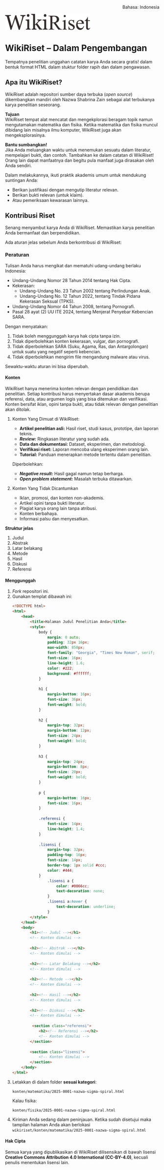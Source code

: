 <p align="right">Bahasa: Indonesia</p>

<img src="https://raw.githubusercontent.com/aflacake/wikiriset/main/gmbr/Logo%20WikiRiset.png" alt="Logo WikiRiset"/>

# WikiRiset – Dalam Pengembangan
Tempatnya penelitian unggahan catatan karya Anda secara gratis! dalam bentuk format HTML dalam stuktur folder rapih dan dalam pengawasan.

## Apa itu WikiRiset?
WikiRiset adalah repositori sumber daya terbuka (_open source_) dikembangkan mandiri oleh Nazwa Shabrina Zain sebagai alat terbukanya karya penelitian seseorang.

**Tujuan**\
WikiRiset tempat alat mencatat dan mengekplorasi beragam topik namun mengutamakan matematika dan fisika. Ketika matematika dan fisika muncul dibidang lain misalnya ilmu komputer, WikiRiset juga akan mengeksplorasinya.

**Bantu sumbangkan!**\
Jika Anda meluangkan waktu untuk menemukan sesuatu dalam literatur, mempelajari bukti, dan contoh. Tambahkan ke dalam catatan di WikiRiset! Orang lain dapat manfaatnya dan begitu pula manfaat juga dirasakan oleh Anda sendiri.

Dalam melakukannya, ikuti praktik akademis umum untuk mendukung suntingan Anda:
- Berikan justifikasi dengan mengutip literatur relevan.
- Berikan bukti relevan (untuk klaim).
- Atau pemeriksaan kewarasan lainnya.

## Kontribusi Riset
Senang menyambut karya Anda di WikiRiset. Memastikan karya penelitian Anda bermanfaat dan berpendidikan.

Ada aturan jelas sebelum Anda berkontribusi di WikiRiset:

### Peraturan
Tulisan Anda harus mengikat dan mematuhi udang-undang berlaku Indonesia:
- Undang-Undang Nomor 28 Tahun 2014 tentang Hak Cipta.
- Kekerasan:
  - Undang-Undang No. 23 Tahun 2002 tentang Perlindungan Anak.
  - Undang-Undang No. 12 Tahun 2022, tentang Tindak Pidana Kekerasan Seksual (TPKS).
- Undang-Undang Nomor 44 Tahun 2008, tentang Pornografi. 
- Pasal 28 ayat (2) UU ITE 2024, tentang Menjerat Penyebar Kebencian SARA.

Dengan menyatakan:
1. Tidak boleh menggunggah karya hak cipta tanpa izin.
2. Tidak diperbolehkan konten kekerasan, vulgar, dan pornografi.
3. Tidak diperbolehkan SARA (Suku, Agama, Ras, dan Antargolongan) untuk suatu yang negatif seperti kebencian.
4. Tidak diperbolehkan mengirim file mengandung malware atau virus.

Sewaktu-waktu aturan ini bisa diperubah.

#### Konten
WikiRiset hanya menerima konten relevan dengan pendidikan dan penelitian. Setiap kontribusi harus menyertakan dasar akademis berupa referensi, data, atau argumen logis yang bisa ditemukan dan verifikasi. Konten bersifat iklan, opini tanpa bukti, atau tidak relevan dengan penelitian akan ditolak.

1. Konten Yang Dimuat di WikiRiset:
   - **Artikel penelitian asli:** Hasil riset, studi kasus, prototipe, dan laporan teknis.
   - _**Review:**_ Ringkasan literatur yang sudah ada.
   - **Data dan dokumentasi:** Dataset, eksperimen, dan metodologi.
   - **Verifikasi riset:** Laporan mencoba ulang eksperimen orang lain.
   - **Tutorial:** Panduan menerapkan metode tertentu dalam penelitian.
  
   Diperbolehkan:
   - _**Negative result:**_ Hasil gagal namun tetap berharga.
   - _**Open problem statement:**_ Masalah terbuka ditawarkan.
  
2. Konten Yang Tidak Dicantumkan
   - Iklan, promosi, dan konten non-akademis.
   - Artikel opini tanpa bukti literatur.
   - Plagiat karya orang lain tanpa atribusi.
   - Konten berbahaya.
   - Informasi palsu dan menyesatkan.
  
**Struktur jelas**
1. Judul
2. Abstrak
3. Latar belakang
4. Metode
5. Hasil
6. Diskusi
7. Referensi

#### Menggunggah
1. _Fork_ repositori ini.
2. Gunakan templat dibawah ini:
   ```html
   <!DOCTYPE html>
   <html>
       <head>
           <title>Halaman Judul Penelitian Anda</title>
           <style>
               body {
                   margin: 0 auto;
                   padding: 32px 16px;
                   max-width: 850px;
                   font-family: "Georgia", "Times New Roman", serif;
                   font-size: 16px;
                   line-height: 1.6;
                   color: #222;
                   background: #ffffff;
               }
            
               h1 {
                   margin-bottom: 16px;
                   font-size: 36px;
                   font-weight: bold;
               }
            
               h2 {
                   margin-top: 32px;
                   margin-bottom: 12px;
                   font-size: 24px;
                   font-weight: bold;
               }
            
               h3 {
                   margin-top: 24px;
                   margin-bottom: 8px;
                   font-size: 20px;
                   font-weight: bold;
               }
            
               p {
                   margin-bottom: 16px;
                   font-size: 16px;
               }
            
               .referensi {
                   font-size: 14px;
                   line-height: 1.4;
               }
               
               .lisensi {
                   margin-top: 32px;
                   padding-top: 16px;
                   font-size: 14px;
                   border-top: 1px solid #ccc;
                   color: #444;
               }
                   .lisensi a {
                       color: #0066cc;
                       text-decoration: none;
                   }
                   .lisensi a:hover {
                       text-decoration: underline;
                   }
           </style>
       </head>
       <body>
           <h1><!-- Judul --></h1>
           <!-- Konten dimulai -->
     
           <h2><!-- Abstrak --></h2>
           <!-- Konten dimulai -->
     
           <h2><!-- Latar Belakang --></h2>
           <!-- Konten dimulai -->
     
           <h2><!-- Metode --></h2>
           <!-- Konten dimulai -->
     
           <h2><!-- Hasil --></h2>
           <!-- Konten dimulai -->
     
           <h2><!-- Diskusi --></h2>
           <!-- Konten dimulai -->
     
            <section class="referensi">
               <h2><!-- Referensi --></h2>
               <!-- Konten dimulai -->
           </section>
           
           <section class="lisensi">
               <!-- Konten dimulai -->
           </section>
       </body>
   </html>
   ```
3. Letakkan di dalam folder **sesuai kategori**:
   ```
   konten/matematika/2025-0001-nazwa-sigma-spiral.html
   ```
   Kalau fisika:
   ```
   konten/fisika/2025-0001-nazwa-sigma-spiral.html
   ```
4. Kiriman Anda sedang dalam peninjauan. Ketika sudah disetujui maka tampilan halaman Anda akan berlokasi `wikiriset/konten/matematika/2025-0001-nazwa-sigma-spiral.html`

#### Hak Cipta
Semua karya yang dipublikasikan di WikiRiset dilisensikan di bawah lisensi **Creative Commons Attribution 4.0 International (CC-BY-4.0)**, kecuali penulis menentukan lisensi lain.
